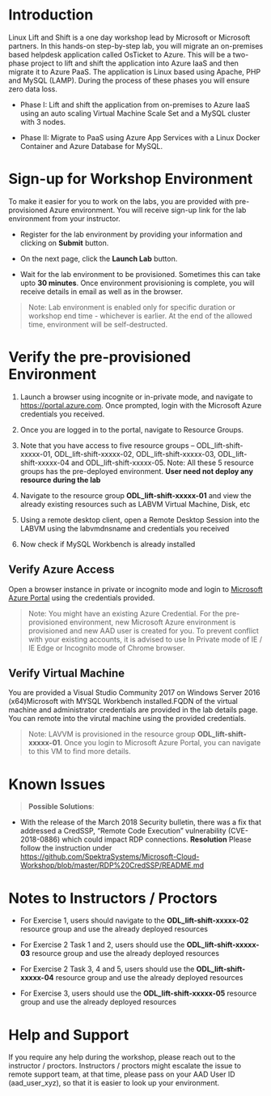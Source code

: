 
# Introduction

Linux Lift and Shift is a one day workshop lead by Microsoft or Microsoft partners. 
In this hands-on step-by-step lab, you will migrate an on-premises based helpdesk application called OsTicket to Azure.  This will be a two-phase project to lift and shift the application into Azure IaaS and then migrate it to Azure PaaS.  The application is Linux based using Apache, PHP and MySQL (LAMP).  During the process of these phases you will ensure zero data loss. 

*	Phase I:  Lift and shift the application from on-premises to Azure IaaS using an auto scaling Virtual Machine Scale Set and a MySQL cluster with 3 nodes.

*	Phase II: Migrate to PaaS using Azure App Services with a Linux Docker Container and Azure Database for MySQL.

 
# Sign-up for Workshop Environment

To make it easier for you to work on the labs, you are provided with pre-provisioned Azure environment. You will receive sign-up link for the lab environment from your instructor. 

* Register for the lab environment by providing your information and clicking on **Submit** button.

* On the next page, click the **Launch Lab** button.
  
* Wait for the lab environment to be provisioned. Sometimes this can take upto **30 minutes**. Once environment provisioning is complete, you will receive details in email as well as in the browser.
 
 > Note: Lab environment is enabled only for specific duration or workshop end time - whichever is earlier. At the end of the allowed time, environment will be self-destructed.
 
# Verify the pre-provisioned Environment

1. Launch a browser using incognite or in-private mode, and navigate to https://portal.azure.com. Once prompted, login with the Microsoft Azure credentials you received.   

2. Once you are logged in to the portal, navigate to Resource Groups. 
 
3. Note that you have access to five resource groups – ODL_lift-shift-xxxxx-01, ODL_lift-shift-xxxxx-02, ODL_lift-shift-xxxxx-03,  ODL_lift-shift-xxxxx-04 and ODL_lift-shift-xxxxx-05. Note: All these 5 resource groups has the pre-deployed environment. **User need not deploy any resource during the lab** 

4. Navigate to the resource group **ODL_lift-shift-xxxxx-01** and view the already existing resources such as LABVM Virtual Machine, Disk, etc

5. Using a remote desktop client, open a Remote Desktop Session into the LABVM using the labvmdnsname and credentials you received

6. Now check if MySQL Workbench is already installed


## Verify Azure Access

Open a browser instance in private or incognito mode and login to [Microsoft Azure Portal](https://portal.azure.com) using the credentials provided.

> Note: You might have an existing Azure Credential. For the pre-provisioned environment, new Microsoft Azure environment is provisioned and new AAD user is created for you. To prevent conflict with your existing accounts, it is advised to use In Private mode of IE / IE Edge or Incognito mode of Chrome browser.

## Verify Virtual Machine

You are provided a Visual Studio Community 2017 on Windows Server 2016 (x64)Microsoft with MYSQL Workbench installed.FQDN of the virtual machine and administrator credentials are provided in the lab details page. You can remote into the virutal machine using the provided credentials.

> Note: LAVVM is provisioned in the resource group **ODL_lift-shift-xxxxx-01**. Once you login to Microsoft Azure Portal, you can navigate to this VM to find more details.


# Known Issues

> **Possible Solutions**:

* With the release of the March 2018 Security bulletin, there was a fix that addressed a CredSSP, “Remote Code Execution” vulnerability (CVE-2018-0886) which could impact RDP connections. 
**Resolution**
Please follow the instruction under https://github.com/SpektraSystems/Microsoft-Cloud-Workshop/blob/master/RDP%20CredSSP/README.md

# Notes to Instructors / Proctors

* For Exercise 1, users should navigate to the **ODL_lift-shift-xxxxx-02** resource group and use the already deployed resources

* For Exercise 2 Task 1 and 2, users should use the **ODL_lift-shift-xxxxx-03** resource group and use the already deployed resources

* For Exercise 2 Task 3, 4 and 5, users should use the **ODL_lift-shift-xxxxx-04** resource group and use the already deployed resources

* For Exercise 3, users should use the **ODL_lift-shift-xxxxx-05** resource group and use the already deployed resources


# Help and Support

If you require any help during the workshop, please reach out to the instructor / proctors. Instructors / proctors might escalate the issue to remote support team, at that time, please pass on your AAD User ID (aad_user_xyz), so that it is easier to look up your environment.

  
